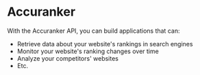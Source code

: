 # Accuranker

With the Accuranker API, you can build applications that can:

- Retrieve data about your website's rankings in search engines
- Monitor your website's ranking changes over time
- Analyze your competitors' websites
- Etc.
